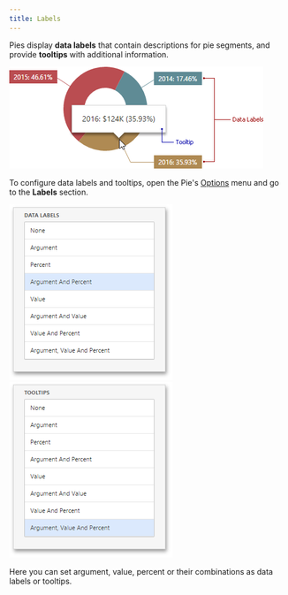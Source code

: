 ```yaml
---
title: Labels
---
```

Pies display **data labels** that contain descriptions for pie segments, and provide **tooltips** with additional information.

![wdd-pie-labels](../../../../images/Img125620.png)

To configure data labels and tooltips, open the Pie's [Options](../../../../../dashboard-for-web/articles/web-dashboard-designer-mode/ui-elements/dashboard-item-menu.md) menu and go to the **Labels** section.

![wdd-pies-data-labels-options](../../../../images/Img125618.png) ![wdd-pies-tooltips-options](../../../../images/Img125619.png)

Here you can set argument, value, percent or their combinations as data labels or tooltips.